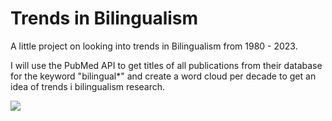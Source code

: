 # Trends in Bilingualism

A little project on looking into trends in Bilingualism from 1980 - 2023.

I will use the PubMed API to get titles of all publications from their database for the keyword "bilingual*" and create a word cloud per decade to get an idea of trends i bilingualism research.

![]("./output/2020s.png")


